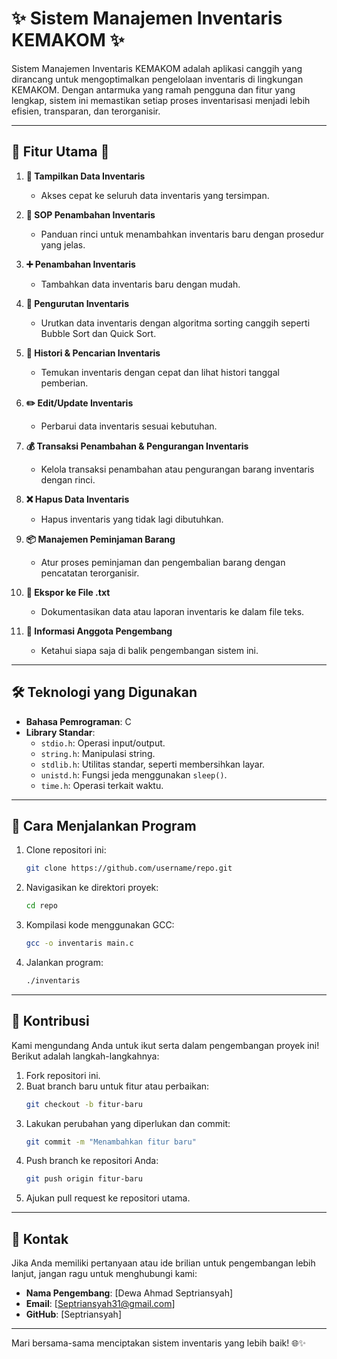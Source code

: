 # ✨ Sistem Manajemen Inventaris KEMAKOM ✨

Sistem Manajemen Inventaris KEMAKOM adalah aplikasi canggih yang dirancang untuk mengoptimalkan pengelolaan inventaris di lingkungan KEMAKOM. Dengan antarmuka yang ramah pengguna dan fitur yang lengkap, sistem ini memastikan setiap proses inventarisasi menjadi lebih efisien, transparan, dan terorganisir.

---

## 🌟 **Fitur Utama** 🌟

1. **📂 Tampilkan Data Inventaris**
   - Akses cepat ke seluruh data inventaris yang tersimpan.

2. **📜 SOP Penambahan Inventaris**
   - Panduan rinci untuk menambahkan inventaris baru dengan prosedur yang jelas.

3. **➕ Penambahan Inventaris**
   - Tambahkan data inventaris baru dengan mudah.

4. **🔢 Pengurutan Inventaris**
   - Urutkan data inventaris dengan algoritma sorting canggih seperti Bubble Sort dan Quick Sort.

5. **📅 Histori & Pencarian Inventaris**
   - Temukan inventaris dengan cepat dan lihat histori tanggal pemberian.

6. **✏️ Edit/Update Inventaris**
   - Perbarui data inventaris sesuai kebutuhan.

7. **💰 Transaksi Penambahan & Pengurangan Inventaris**
   - Kelola transaksi penambahan atau pengurangan barang inventaris dengan rinci.

8. **❌ Hapus Data Inventaris**
   - Hapus inventaris yang tidak lagi dibutuhkan.

9. **📦 Manajemen Peminjaman Barang**
   - Atur proses peminjaman dan pengembalian barang dengan pencatatan terorganisir.

10. **📄 Ekspor ke File .txt**
    - Dokumentasikan data atau laporan inventaris ke dalam file teks.

11. **👥 Informasi Anggota Pengembang**
    - Ketahui siapa saja di balik pengembangan sistem ini.

---

## 🛠️ **Teknologi yang Digunakan**

- **Bahasa Pemrograman**: C
- **Library Standar**:
  - `stdio.h`: Operasi input/output.
  - `string.h`: Manipulasi string.
  - `stdlib.h`: Utilitas standar, seperti membersihkan layar.
  - `unistd.h`: Fungsi jeda menggunakan `sleep()`.
  - `time.h`: Operasi terkait waktu.

---

## 🚀 **Cara Menjalankan Program**

1. Clone repositori ini:
   ```bash
   git clone https://github.com/username/repo.git
   ```
2. Navigasikan ke direktori proyek:
   ```bash
   cd repo
   ```
3. Kompilasi kode menggunakan GCC:
   ```bash
   gcc -o inventaris main.c
   ```
4. Jalankan program:
   ```bash
   ./inventaris
   ```

---

## 🤝 **Kontribusi**

Kami mengundang Anda untuk ikut serta dalam pengembangan proyek ini! Berikut adalah langkah-langkahnya:

1. Fork repositori ini.
2. Buat branch baru untuk fitur atau perbaikan:
   ```bash
   git checkout -b fitur-baru
   ```
3. Lakukan perubahan yang diperlukan dan commit:
   ```bash
   git commit -m "Menambahkan fitur baru"
   ```
4. Push branch ke repositori Anda:
   ```bash
   git push origin fitur-baru
   ```
5. Ajukan pull request ke repositori utama.

---
## 📧 **Kontak**

Jika Anda memiliki pertanyaan atau ide brilian untuk pengembangan lebih lanjut, jangan ragu untuk menghubungi kami:

- **Nama Pengembang**: [Dewa Ahmad Septriansyah]
- **Email**: [Septriansyah31@gmail.com]
- **GitHub**: [Septriansyah]

---

Mari bersama-sama menciptakan sistem inventaris yang lebih baik! 🌐✨

